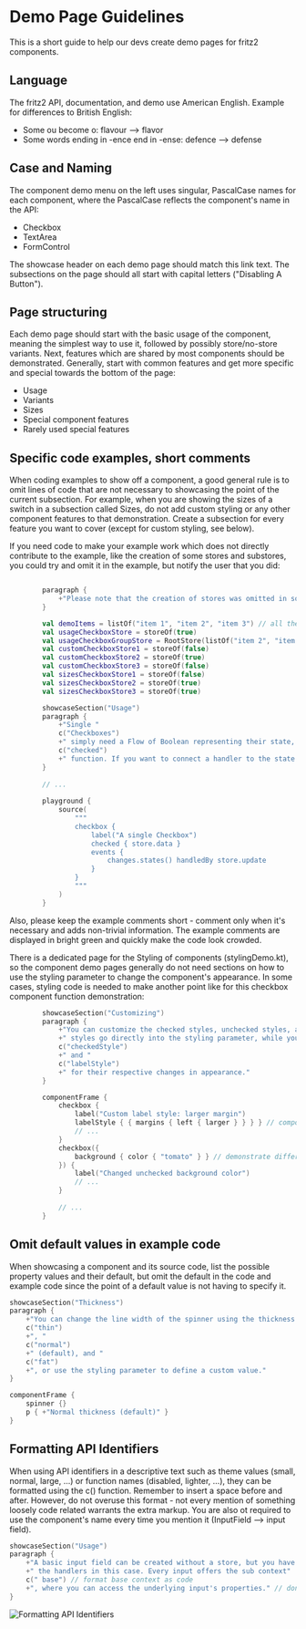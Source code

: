 # Demo Page Guidelines

This is a short guide to help our devs create demo pages for fritz2 components.

## Language
The fritz2 API, documentation, and demo use American English. Example for differences to British English:
* Some ou become o: flavour --> flavor
* Some words ending in -ence end in -ense: defence --> defense

## Case and Naming
The component demo menu on the left uses singular, PascalCase names for each component, where the PascalCase 
reflects the component's name in the API:

* Checkbox
* TextArea
* FormControl

The showcase header on each demo page should match this link text. The subsections on the page should all start with 
capital letters ("Disabling A Button").

## Page structuring
Each demo page should start with the basic usage of the component, meaning the simplest way to use it, 
followed by possibly store/no-store variants. Next, features which are shared by most components should be demonstrated. Generally, 
start with common features and get more specific and special towards the bottom of the page:

* Usage
* Variants
* Sizes
* Special component features
* Rarely used special features

## Specific code examples, short comments
When coding examples to show off a component, a good general rule is to omit lines of code that are not necessary to
showcasing the point of the current subsection. For example, when you are showing the sizes of a switch in a subsection 
called Sizes, do not add custom styling or any other component features to that demonstration. Create a subsection for 
every feature you want to cover (except for custom styling, see below).

If you need code to make your example work which does not directly contribute to the example, like the creation of some stores and substores,
you could try and omit it in the example, but notify the user that you did:
```kotlin

        paragraph {
            +"Please note that the creation of stores was omitted in some of the examples to keep the source fragments short."
        }

        val demoItems = listOf("item 1", "item 2", "item 3") // all these lines do not show in example code
        val usageCheckboxStore = storeOf(true)
        val usageCheckboxGroupStore = RootStore(listOf("item 2", "item 3"))
        val customCheckboxStore1 = storeOf(false)
        val customCheckboxStore2 = storeOf(true)
        val customCheckboxStore3 = storeOf(false)
        val sizesCheckboxStore1 = storeOf(false)
        val sizesCheckboxStore2 = storeOf(true)
        val sizesCheckboxStore3 = storeOf(true)

        showcaseSection("Usage")
        paragraph {
            +"Single "
            c("Checkboxes")
            +" simply need a Flow of Boolean representing their state, passed via the "
            c("checked")
            +" function. If you want to connect a handler to the state changes, use the event context."
        }
        
        // ...
        
        playground {
            source(
                """
                checkbox {
                    label("A single Checkbox")
                    checked { store.data }
                    events {
                        changes.states() handledBy store.update
                    }
                }
                """
            )
        }
```

Also, please keep the example comments short - comment only when it's necessary and adds non-trivial information. The example 
comments are displayed in bright green and quickly make the code look crowded.

There is a dedicated page for the Styling of components (stylingDemo.kt), so the component demo pages generally do not need 
sections on how to use the styling parameter to change the component's appearance. In some cases, styling code is needed 
to make another point like for this checkbox component function demonstration:

```kotlin
        showcaseSection("Customizing")
        paragraph {
            +"You can customize the checked styles, unchecked styles, and the component label. The unchecked"
            +" styles go directly into the styling parameter, while you need to use the component functions "
            c("checkedStyle")
            +" and "
            c("labelStyle")
            +" for their respective changes in appearance."
        }

        componentFrame {
            checkbox {
                label("Custom label style: larger margin")
                labelStyle { { margins { left { larger } } } } // component function for label style
                // ...
            }
            checkbox({
                background { color { "tomato" } } // demonstrate difference to component functions
            }) {
                label("Changed unchecked background color")
                // ...
            }
            
            // ...
        }
```



## Omit default values in example code
When showcasing a component and its source code, list the possible property values and their default, but omit the default in the code and example code since the point of
a default value is not having to specify it. 
```kotlin
showcaseSection("Thickness")
paragraph {
    +"You can change the line width of the spinner using the thickness property. Choose between "
    c("thin")
    +", "
    c("normal")
    +" (default), and "
    c("fat")
    +", or use the styling parameter to define a custom value."
}

componentFrame {
    spinner {}
    p { +"Normal thickness (default)" }
}
```

## Formatting API Identifiers
When using API identifiers in a descriptive text such as theme values (small, normal, large, ...) or function names 
(disabled, lighter, ...), they can be formatted using the c() function. Remember to insert a space before and after. 
However, do not overuse this format - not every
mention of something loosely code related warrants the extra markup. You are also ot required to use the component's name 
every time you mention it (InputField --> input field). 

```kotlin
showcaseSection("Usage")
paragraph {
    +"A basic input field can be created without a store, but you have to manually connect"
    +" the handlers in this case. Every input offers the sub context" 
    c(" base") // format base context as code
    +", where you can access the underlying input's properties." // don't format input
}
```
![Formatting API Identifiers]("https://components.fritz2.dev/demoguide001.png")


